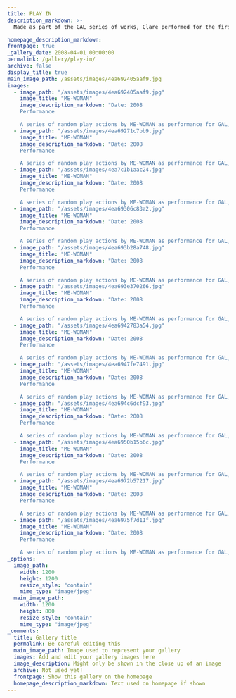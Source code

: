 ```yaml
---
title: PLAY IN
description_markdown: >-
  Made as part of the GAL series of works, Clare performed for the first time as ME-WOMAN using improvisation and strategies of random play to perform a parallel series of actions as performance that both debunk and expose differing versions of the feminine. They embody the inventive and sometimes comedic dialogue between drawing and performative action that she created in a durational gallery based performance and installation, GAL for the exhibition GIFT with The Ideas Exchange at OVADA Gallery Oxford 4th April to 24th May 2008.

homepage_description_markdown: 
frontpage: true
_gallery_date: 2008-04-01 00:00:00
permalink: /gallery/play-in/
archive: false
display_title: true
main_image_path: /assets/images/4ea692405aaf9.jpg
images:
  - image_path: "/assets/images/4ea692405aaf9.jpg"
    image_title: "ME-WOMAN"
    image_description_markdown: "Date: 2008  
    Performance

    A series of random play actions by ME-WOMAN as performance for GAL, a performative drawing made during a residency for GIFT at OVADA Oxford."
  - image_path: "/assets/images/4ea69271c7bb9.jpg"
    image_title: "ME-WOMAN"
    image_description_markdown: "Date: 2008  
    Performance

    A series of random play actions by ME-WOMAN as performance for GAL, a performative drawing made during a residency for GIFT at OVADA Oxford."
  - image_path: "/assets/images/4ea7c1b1aac24.jpg"
    image_title: "ME-WOMAN"
    image_description_markdown: "Date: 2008  
    Performance

    A series of random play actions by ME-WOMAN as performance for GAL, a performative drawing made during a residency for GIFT at OVADA Oxford."
  - image_path: "/assets/images/4ea69306c83a2.jpg"
    image_title: "ME-WOMAN"
    image_description_markdown: "Date: 2008  
    Performance

    A series of random play actions by ME-WOMAN as performance for GAL, a performative drawing made during a residency for GIFT at OVADA Oxford."
  - image_path: "/assets/images/4ea693b28a748.jpg"
    image_title: "ME-WOMAN"
    image_description_markdown: "Date: 2008  
    Performance

    A series of random play actions by ME-WOMAN as performance for GAL, a performative drawing made during a residency for GIFT at OVADA Oxford."
  - image_path: "/assets/images/4ea693e370266.jpg"
    image_title: "ME-WOMAN"
    image_description_markdown: "Date: 2008  
    Performance

    A series of random play actions by ME-WOMAN as performance for GAL, a performative drawing made during a residency for GIFT at OVADA Oxford."
  - image_path: "/assets/images/4ea6942783a54.jpg"
    image_title: "ME-WOMAN"
    image_description_markdown: "Date: 2008  
    Performance

    A series of random play actions by ME-WOMAN as performance for GAL, a performative drawing made during a residency for GIFT at OVADA Oxford."
  - image_path: "/assets/images/4ea6947fe7491.jpg"
    image_title: "ME-WOMAN"
    image_description_markdown: "Date: 2008  
    Performance

    A series of random play actions by ME-WOMAN as performance for GAL, a performative drawing made during a residency for GIFT at OVADA Oxford."
  - image_path: "/assets/images/4ea694c6dcf93.jpg"
    image_title: "ME-WOMAN"
    image_description_markdown: "Date: 2008  
    Performance

    A series of random play actions by ME-WOMAN as performance for GAL, a performative drawing made during a residency for GIFT at OVADA Oxford."
  - image_path: "/assets/images/4ea6950b15b6c.jpg"
    image_title: "ME-WOMAN"
    image_description_markdown: "Date: 2008  
    Performance

    A series of random play actions by ME-WOMAN as performance for GAL, a performative drawing made during a residency for GIFT at OVADA Oxford."
  - image_path: "/assets/images/4ea6972b57217.jpg"
    image_title: "ME-WOMAN"
    image_description_markdown: "Date: 2008  
    Performance

    A series of random play actions by ME-WOMAN as performance for GAL, a performative drawing made during a residency for GIFT at OVADA Oxford."
  - image_path: "/assets/images/4ea6975f7d11f.jpg"
    image_title: "ME-WOMAN"
    image_description_markdown: "Date: 2008  
    Performance

    A series of random play actions by ME-WOMAN as performance for GAL, a performative drawing made during a residency for GIFT at OVADA Oxford."
_options:
  image_path:
    width: 1200
    height: 1200
    resize_style: "contain"
    mime_type: "image/jpeg"
  main_image_path:
    width: 1200
    height: 800
    resize_style: "contain"
    mime_type: "image/jpeg"
_comments:
  title: Gallery title
  permalink: Be careful editing this
  main_image_path: Image used to represent your gallery
  images: Add and edit your gallery images here
  image_description: Might only be shown in the close up of an image
  archive: Not used yet!
  frontpage: Show this gallery on the homepage
  homepage_description_markdown: Text used on homepage if shown
---
```



